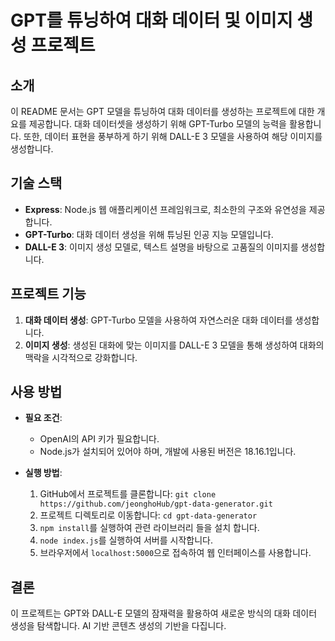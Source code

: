 # GPT를 튜닝하여 대화 데이터 및 이미지 생성 프로젝트

## 소개

이 README 문서는 GPT 모델을 튜닝하여 대화 데이터를 생성하는 프로젝트에 대한 개요를 제공합니다. 대화 데이터셋을 생성하기 위해 GPT-Turbo 모델의 능력을 활용합니다. 또한, 데이터 표현을 풍부하게 하기 위해 DALL-E 3 모델을 사용하여 해당 이미지를 생성합니다.

## 기술 스택

- **Express**: Node.js 웹 애플리케이션 프레임워크로, 최소한의 구조와 유연성을 제공합니다.
- **GPT-Turbo**: 대화 데이터 생성을 위해 튜닝된 인공 지능 모델입니다.
- **DALL-E 3**: 이미지 생성 모델로, 텍스트 설명을 바탕으로 고품질의 이미지를 생성합니다.

## 프로젝트 기능

1. **대화 데이터 생성**: GPT-Turbo 모델을 사용하여 자연스러운 대화 데이터를 생성합니다.
2. **이미지 생성**: 생성된 대화에 맞는 이미지를 DALL-E 3 모델을 통해 생성하여 대화의 맥락을 시각적으로 강화합니다.

## 사용 방법

- **필요 조건**:
  - OpenAI의 API 키가 필요합니다.
  - Node.js가 설치되어 있어야 하며, 개발에 사용된 버전은 18.16.1입니다.

- **실행 방법**:
  1. GitHub에서 프로젝트를 클론합니다: `git clone https://github.com/jeonghoHub/gpt-data-generator.git`
  2. 프로젝트 디렉토리로 이동합니다: `cd gpt-data-generator`
  3. `npm install`를 실행하여 관련 라이브러리 들을 설치 합니다.
  4. `node index.js`를 실행하여 서버를 시작합니다.
  5. 브라우저에서 `localhost:5000`으로 접속하여 웹 인터페이스를 사용합니다.

## 결론

이 프로젝트는 GPT와 DALL-E 모델의 잠재력을 활용하여 새로운 방식의 대화 데이터 생성을 탐색합니다. AI 기반 콘텐츠 생성의 기반을 다집니다.
